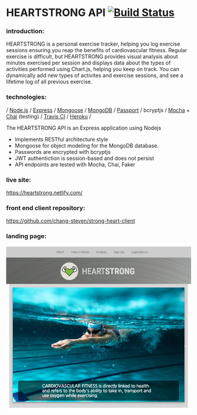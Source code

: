 # HEARTSTRONG API  [![Build Status](https://travis-ci.org/chang-steven/strong-heart-api.svg?branch=master)](https://travis-ci.org/chang-steven/strong-heart-api)

### introduction:
HEARTSTRONG is a personal exercise tracker, helping you log exercise sessions ensuring you reap the benefits of cardiovascular fitness.  Regular exercise is difficult, but HEARTSTRONG provides visual analysis about minutes exercised per session and displays data about the types of activities performed using Chart.js, helping you keep on track.  You can dynamically add new types of activites and exercise sessions, and see a lifetime log of all previous exercise.

### technologies: 
/ <a href="https://nodejs.org/">Node.js</a> / <a href="https://expressjs.com/">Express</a> / <a href="http://mongoosejs.com/">Mongoose</a> / <a href="https://docs.mongodb.com/">MongoDB</a> / <a href="http://www.passportjs.org/">Passport</a> / bcryptjs / <a href="https://mochajs.org/">Mocha</a> + <a href="http://chaijs.com/">Chai</a> (testing) / <a href="https://travis-ci.org/">Travis CI</a> / <a href="https://www.heroku.com/">Heroku</a> /

The HEARTSTRONG API is an Express application using Nodejs 
<ul>
  <li>Implements RESTful architecture style</li>
  <li>Mongoose for object modeling for the MongoDB database.</li>
  <li>Passwords are encrypted with bcryptjs</li>
  <li>JWT authentiction is session-based and does not persist</li>
  <li>API endpoints are tested with Mocha, Chai, Faker</li>
</ul>



### live site:
https://heartstrong.netlify.com/

### front end client repository:
https://github.com/chang-steven/strong-heart-client

### landing page:
<img src="/public/landing-page.jpeg" width="500" alt="landing page">
